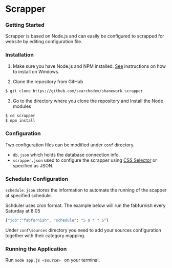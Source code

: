# Scrapper

### Getting Started
Scrapper is based on Node.js and can easily be configured to scrapped for website by editing configuration file.
### Installation

1. Make sure you have Node.js and NPM installed. [See] instructions on how to install on Windows.

2. Clone the repository from GitHub
  ```sh
  $ git clone https://github.com/searchodev/shanework scrapper
  ```
3. Go to the directory where you clone the repository and Install the Node modules

  ```sh
  $ cd scrapper
  $ npm install
  ```

### Configuration

Two configuration files can be modified under ``conf`` directory.

  - ``db.json`` which holds the database connection info.
  - ``scrapper.json`` used to configure the scrapper using [CSS Selector] or specified as JSON.


### Scheduler Configuration

  ``schedule.json`` stores the information to automate the running of the scapper at specified schedule.

  Schduler uses cron format. The example below will run the fabfurnish every Saturday at 8:05

  ```sh
  {"job":"fabfurnish", "schedule": "5 8 * * 6"}
  ```



Under ``conf\sources`` directory you need to add your sources configuration together with their category mapping.


   [CSS Selector]: <http://www.w3schools.com/cssref/css_selectors.asp>
   [See]: <http://blog.teamtreehouse.com/install-node-js-npm-windows>


### Running the Application

Run ``node app.js <source> `` on your terminal.
